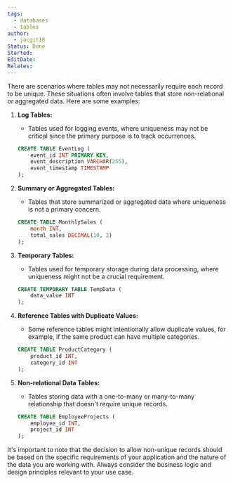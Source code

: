 ```yaml
---
tags:
  - databases
  - tables
author:
  - jacgit18
Status: Done
Started: 
EditDate: 
Relates:
---
```

There are scenarios where tables may not necessarily require each record to be unique. These situations often involve tables that store non-relational or aggregated data. Here are some examples:

1. **Log Tables:**
   - Tables used for logging events, where uniqueness may not be critical since the primary purpose is to track occurrences.

   ```sql
   CREATE TABLE EventLog (
       event_id INT PRIMARY KEY,
       event_description VARCHAR(255),
       event_timestamp TIMESTAMP
   );
   ```

2. **Summary or Aggregated Tables:**
   - Tables that store summarized or aggregated data where uniqueness is not a primary concern.

   ```sql
   CREATE TABLE MonthlySales (
       month INT,
       total_sales DECIMAL(10, 2)
   );
   ```

3. **Temporary Tables:**
   - Tables used for temporary storage during data processing, where uniqueness might not be a crucial requirement.

   ```sql
   CREATE TEMPORARY TABLE TempData (
       data_value INT
   );
   ```

4. **Reference Tables with Duplicate Values:**
   - Some reference tables might intentionally allow duplicate values, for example, if the same product can have multiple categories.

   ```sql
   CREATE TABLE ProductCategory (
       product_id INT,
       category_id INT
   );
   ```

5. **Non-relational Data Tables:**
   - Tables storing data with a one-to-many or many-to-many relationship that doesn't require unique records.

   ```sql
   CREATE TABLE EmployeeProjects (
       employee_id INT,
       project_id INT
   );
   ```

It's important to note that the decision to allow non-unique records should be based on the specific requirements of your application and the nature of the data you are working with. Always consider the business logic and design principles relevant to your use case.